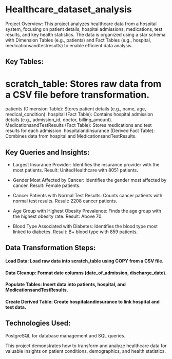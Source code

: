 # Healthcare_dataset_analysis

Project Overview:
This project analyzes healthcare data from a hospital system, focusing on patient details, hospital admissions, medications, test results, and key health statistics. The data is organized using a star schema with Dimension Tables (e.g., patients) and Fact Tables (e.g., hospital, medicationsandtestresults) to enable efficient data analysis.

## Key Tables:

# scratch_table: Stores raw data from a CSV file before transformation.
patients (Dimension Table): Stores patient details (e.g., name, age, medical_condition).
hospital (Fact Table): Contains hospital admission details (e.g., admission_id, doctor, billing_amount).
MedicationsandTestResults (Fact Table): Stores medications and test results for each admission.
hospitalandinsurance (Derived Fact Table): Combines data from hospital and MedicationsandTestResults.

## Key Queries and Insights:

- Largest Insurance Provider: Identifies the insurance provider with the most patients.
 Result: UnitedHealthcare with 8051 patients.

- Gender Most Affected by Cancer: Identifies the gender most affected by cancer.
 Result: Female patients.

- Cancer Patients with Normal Test Results: Counts cancer patients with normal test results.
 Result: 2208 cancer patients.

- Age Group with Highest Obesity Prevalence: Finds the age group with the highest obesity rate.
 Result: Above 70.

- Blood Type Associated with Diabetes: Identifies the blood type most linked to diabetes.
 Result: B+ blood type with 859 patients.

## Data Transformation Steps:

#### Load Data: Load raw data into scratch_table using COPY from a CSV file.
#### Data Cleanup: Format date columns (date_of_admission, discharge_date).
#### Populate Tables: Insert data into patients, hospital, and MedicationsandTestResults.
#### Create Derived Table: Create hospitalandinsurance to link hospital and test data.

## Technologies Used:
PostgreSQL for database management and SQL queries.


This project demonstrates how to transform and analyze healthcare data for valuable insights on patient conditions, demographics, and health statistics.
